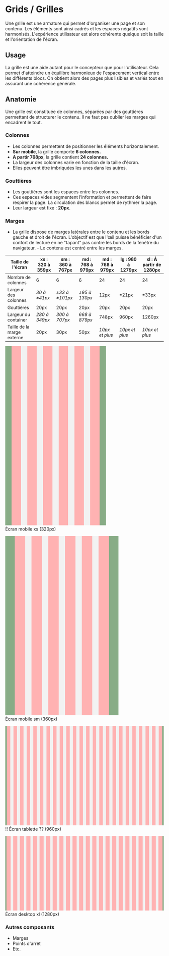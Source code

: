 # Grids / Grilles

Une grille est une armature qui permet d'organiser une page et son contenu. Les éléments sont ainsi cadrés et les espaces négatifs sont harmonisés. L'expérience utilisateur est alors cohérente quelque soit la taille et l'orientation de l'écran.


## Usage

La grille est une aide autant pour le concepteur que pour l'utilisateur. Cela permet d'atteindre un équilibre harmonieux de l'espacement vertical entre les différents blocs. On obtient alors des pages plus lisibles et variés tout en assurant une cohérence générale.

## Anatomie

Une grille est constituée de colonnes, séparées par des gouttières permettant de structurer le contenu. Il ne faut pas oublier les marges qui encadrent le tout.


### Colonnes

- Les colonnes permettent de positionner les éléments horizontalement.
- **Sur mobile**, la grille comporte **6 colonnes.**
- **A partir 768px**, la grille contient **24 colonnes.**
- La largeur des colonnes varie en fonction de la taille d'écran.
- Elles peuvent être imbriquées les unes dans les autres.


### Gouttières

- Les gouttières sont les espaces entre les colonnes.
- Ces espaces vides segmentent l’information et permettent de faire respirer la page. La circulation des blancs permet de rythmer la page.
- Leur largeur est fixe : **20px**.

### Marges
- La grille dispose de marges latérales entre le contenu et les bords gauche et droit de l'écran. L'objectif est que l'œil puisse bénéficier d'un confort de lecture en ne "tapant" pas contre les bords de la fenêtre du navigateur.
- Le contenu est centré entre les marges.

<div class="tableau-grille">

Taille de l'écran | xs&nbsp;: 320 à 359px | sm&nbsp;: 360 à 767px | md&nbsp;: 768 à 979px | md&nbsp;: 768 à 979px | lg&nbsp;: 980 à 1279px | xl&nbsp;: À partir de 1280px
------------ | ------------- | ------------- | ------------- | ------------- | ------------- | -------------
Nombre de colonnes | 6 | 6 | 6 | 24 | 24 | 24
Largeur des colonnes | *30 à ±41px* | *±33 à ±101px* | *±95 à 130px* | 12px | ±21px | ±33px
Gouttières | 20px | 20px | 20px | 20px | 20px | 20px
Largeur du container  | *280 à 349px*  |  *300 à 707px* | *668 à 879px* | 748px | 960px  | 1260px
Taille de la marge externe | 20px | 30px | 50px | *10px et plus* | *10px et plus* | *10px et plus*

</div>

<div class="do-dont">
<div class="do">

![grid__320](design/grid__320.png)
<br/> Écran mobile xs (320px)


![grid__360](design/grid__360.png)
<br/> Écran mobile sm (360px)


![grid__960](design/grid__960.png)
<br/> !! Écran tablette ?? (960px)


![grid__1280](design/grid__1280.png)
<br/> Écran desktop xl (1280px)

### Autres composants
- Marges
- Points d'arrêt
- Etc.
